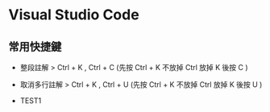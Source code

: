 # Visual Studio Code

## 常用快捷鍵
* 整段註解 > Ctrl + K , Ctrl + C (先按 Ctrl + K 不放掉 Ctrl 放掉 K 後按 C )
* 取消多行註解 > Ctrl + K , Ctrl + U (先按 Ctrl + K 不放掉 Ctrl 放掉 K 後按 U )

* TEST1
